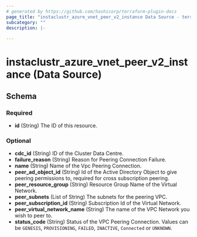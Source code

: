 ```yaml
---
# generated by https://github.com/hashicorp/terraform-plugin-docs
page_title: "instaclustr_azure_vnet_peer_v2_instance Data Source - terraform-provider-instaclustr"
subcategory: ""
description: |-
  
---
```


# instaclustr_azure_vnet_peer_v2_instance (Data Source)





<!-- schema generated by tfplugindocs -->
## Schema

### Required

- **id** (String) The ID of this resource.

### Optional

- **cdc_id** (String) ID of the Cluster Data Centre.
- **failure_reason** (String) Reason for Peering Connection Failure.
- **name** (String) Name of the Vpc Peering Connection.
- **peer_ad_object_id** (String) Id of the Active Directory Object to give peering permissions to, required for cross subscription peering.
- **peer_resource_group** (String) Resource Group Name of the Virtual Network.
- **peer_subnets** (List of String) The subnets for the peering VPC.
- **peer_subscription_id** (String) Subscription Id of the Virtual Network.
- **peer_virtual_network_name** (String) The name of the VPC Network you wish to peer to.
- **status_code** (String) Status of the VPC Peering Connection. Values can be `GENESIS`, `PROVISIONING`, `FAILED`, `INACTIVE`, `Connected` or `UNKNOWN`.


